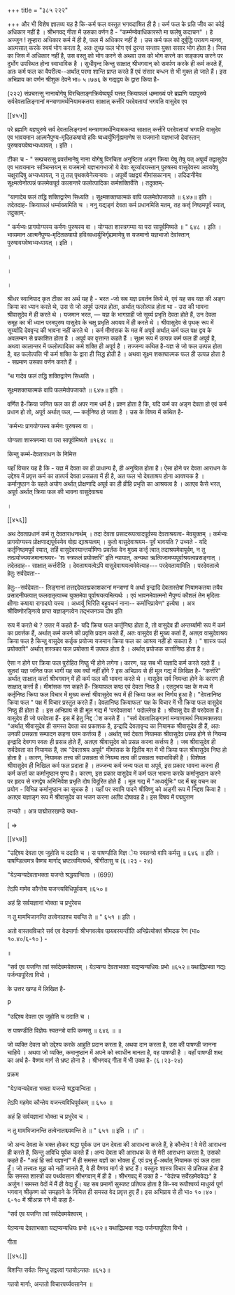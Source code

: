 +++
title = "३८५ २२२"

+++
और भी विशेष ज्ञातव्य यह है कि-कर्म फल वस्तुत भगवदाश्रित ही है। कर्म फल के प्रति जीव का कोई अधिकार नहीं है । श्रीभगवद् गीता में उसका वर्णन है - "कर्म्मण्येवाधिकारस्ते मा फलेषु कदाचन" । हे अज्जुन ! तुम्हारा अधिकार कर्म में ही है, फल में अधिकार नहीं है । उस कर्म फल को दुर्बुद्धि परायण मानव, आत्मसात् करके स्वयं भोग करता है, अतः तुच्छ फल भोग एवं दुरन्त सन्ताप युक्त ससार भोग होता है। जिस का जिस में अधिकार नहीं है, उस वस्तु को भोग करने से अथवा उस को भोग करने का सङ्कल्प करने पर दुर्भोग उपस्थित होना स्वाभाविक है । सुधीवृन्द किन्तु साक्षात् श्रीभगवान् को समर्पण करके ही कर्म करते हैं, अतः कर्म फल का वैपरीत्य--अर्थात् परमा शान्ति प्राप्त करते हैं एवं संसार बन्धन से भी मुक्त हो जाते हैं। इस अभिप्राय का वर्णन श्रीशुक देवने भा० ५।७७६ के गद्यद्वय के द्वारा किया है- 

(२२२) संप्रचरत्सु नानायोगेषु विरचिताङ्गक्रियेष्वपूर्वं यत्तत् क्रियाफलं धम्र्माख्यं परे ब्रह्मणि यज्ञपुरुषे सर्वदेवतालिङ्गानां मन्त्राणामर्थनियामकतया साक्षात् कर्त्तरि परदेवतायां भगवति वासुदेव एव 



[[४५५]]

परे ब्रह्मणि यज्ञपुरुषे सर्व देवतालिङ्गानां मन्त्राणामर्थनियामकत्या साक्षात् कर्त्तरि परदेवतायां भगवति वासुदेव एव भावयमान आत्मनैपुण्य-मृदितकषायो हविः ष्वध्वर्युभिर्गृह्यमाणेष स यजमानो यज्ञभाजो देवांस्तान् पुरुषावयवेष्वभ्यध्यायत् । इति । 

टीका च - " सम्प्रचरत्सु प्रवर्त्तमानेषु नाना योगेषु विरचिता अनुष्टिता अङ्ग क्रिया येषु तेषु यत् अपूर्व्वं तद्वासुदेव एव भावयमानः सञ्चिन्तयन् स यजमानो यज्ञभागभाजो ये देवाः सूर्य्यादयस्तान् पुरुषस्य वासुदेवस्य अवयवेषु चक्षुरादिषु अभ्यध्यायत्, न तु तत् पृथक्त्वेनेत्यन्वयः । अपूर्व्वे पक्षद्वयं मीमांसकानाम् । तदिदानीमेव सूक्ष्मत्वेनोत्पन्नं फलमेवापूर्व कालान्तरे फलोत्पादिका कर्मशक्तिर्वेति । तदुक्तम्- 

"यागादेय फलं तद्धि शक्तिद्वारेण सिध्यति । सूक्ष्मशक्तघात्मकं वापि फलमेवोपजायते ॥ ६४७॥ इति । तदेतदाह- क्रियाफलं धर्म्माख्यमिति च । ननु यद्यङ्गं देवता कर्म प्रधानमिति मतम्, तह कर्त्तृ निष्ठमपूर्वं स्यात्, तदुक्तम्- 

" कर्मभ्यः प्रागयोग्यस्य कर्मणः पुरुषस्य वा । योग्यता शास्त्रगम्या या परा सापूर्वमिष्यते ॥ " ६४८ । इति । भाव्यमान आत्मनैपुण्य-मृदितकषायो हविःष्वध्वर्युभिर्गृह्यमाणेषु स यजमानो यज्ञभाजो देवांस्तान् पुरुषावयवेष्वभ्यध्यायत् । इति । 

। 

। 


। 

श्रीधर स्वानिपाद कृत टीका का अर्थ यह है - भरत -जो सब यज्ञ प्रवर्तन किये थे, एवं यह सब यज्ञ की अङ्ग क्रिया का ध्यान करते थे, उस से जो अपूर्व उत्पन्न होता, अर्थात् फलोत्पन्न होता था - उस की भावना श्रीवासुदेव में ही करते थे । यजमान भरत, — यज्ञ के भागग्राही जो सूर्य्य प्रभृति देवता होते हैं, उन देवता समूह का भी ध्यान परमपुरुष वासुदेव के चक्षु प्रभृति अवयव में ही करते थे । श्रीवासुदेव से पृथक् रूप में सूर्य्यादि देववृन्द की भावना नहीं करते थे । कर्म मीमांसक के मत में अपूर्व अर्थात् कर्म फल पक्ष द्वय के अवलम्बन से प्रकाशित होता है । अपूर्व का वृत्तान्त कहते हैं । सूक्ष्म रूप में उत्पन्न कर्म फल ही अपूर्व है, अथवा कालान्तर में फलोत्पादिका कर्म शक्ति ही अपूर्व है । तज्जन्य कथित है-यज्ञ से जो फल उत्पन्न होता है, वह फलोत्पत्ति भी कर्म शक्ति के द्वारा ही सिद्ध होती है । अथवा सूक्ष्म शक्तघात्मक फल ही उत्पन्न होता है - सप्रमाण उसका वर्णन करते हैं । 

"थ गादेव फलं तद्धि शक्तिद्वारेण सिध्यति । 

सूक्ष्मशक्तयात्मकं वापि फलमेवोपजायते ॥ ६४७॥ इति । 

वर्णित है-क्रिया जनित फल का ही अपर नाम धर्म है। प्रश्न होता है कि, यदि कर्म का अङ्ग देवता हो एवं कर्म प्रधान हो तो, अपूर्व अर्थात् फल, — कर्तृनिष्ठ हो जाता है । उस के विषय में कथित है- 

'कर्मभ्यः प्रागयोग्यस्य कर्मणः पुरुषस्य वा । 

योग्यता शास्त्रगम्या या परा सापूर्वमिष्यते ॥१६४८ ॥ 

किन्तु कर्म्म-देवताराधन के निमित्त 

यहाँ विचार यह है कि - यज्ञ में देवता का ही प्राधान्य है, ही अनुष्ठित होता है। ऐसा होने पर देवता आराधन के उद्देश्य में प्रवृत्त कर्म का तात्पर्य देवता प्रसन्नता में ही है, अत फल भो देवताश्रय होना आवश्यक है । कर्मानुष्ठान के पहले अयोग अर्थात् प्रोक्षणादि अपूर्व का ही व्रीहि प्रभृति का आश्रयत्व है । अतएव कैसे भरत, अपूर्व अर्थात् क्रिया फल की भावना वासुदेवाश्रय 

। 

[[४५६]] 

अथ देवताप्रधानं कर्म तु देवताराधनार्थम् । तदा देवता प्रसादरूपत्वादपूर्वस्य देवताश्रयत्व- मेवयुक्तम् । कर्मभ्यः प्रागयोग्यस्य प्रोक्षणाद्यपूर्वस्येव वोह्य द्याश्रयत्वम् । कुतो वासुदेवाश्रयम- पूर्वं भावयति ? उच्यते - यदि कर्तृनिष्ठमपूर्वं स्यात्, तर्हि वासुदेवस्यान्तर्यामिणः प्रवर्तक वेन मुख्य कर्त्तृ त्वात् तदाश्रयमेवापूर्वम्, न तु तत्प्रयोज्ययजमानाश्रयर- 'शः स्त्रफलं प्रयोक्तरि' इति न्यायात्, अन्यथा ऋत्विजामप्यपूर्वाश्रयत्वप्रसङ्गात् । तदेतदाह-- साक्षात् कर्त्तरीति । देवताश्रयत्वेऽपि वासुदेवाश्रयत्वमेवेत्याह--- परदेवतायामिति । परदेवतात्वे हेतुः सर्वदेवता-- 

हेतुः--सर्वदेवता-- लिङ्गानां तत्तद्ददेवताप्रकाशकानां मन्त्राणां ये अर्था इन्द्रादि देवतास्तेषां नियामकतया तयैव प्रसादनीयत्वात् फलदातृत्वाच्च युक्तमेवा पूर्वाश्रयत्वमित्यर्थः । एवं भावनमेवात्मनो नैपुण्यं कौशलं तेन मृदिताः क्षीणाः कषाया रागादयो यस्य । अध्वर्यु भिरिति बहुवचनं नाना-- कर्माभिप्रायेण" इत्येषा । अत्र श्रीविष्णोरङ्गित्वे प्राप्त यज्ञाङ्गत्वेन तद्भजनञ्च दोष इति 

रूप में करते थे ? उत्तर में कहते हैं- यदि क्रिया फल कर्त्तृनिष्ठ होता है, तो वासुदेव ही अन्तर्य्यामी रूप में कर्म का प्रवर्त्तक हैं, अर्थात् कर्म करने की प्रवृत्ति प्रदान करते हैं, अतः वासुदेव ही मुख्य कर्ता हैं, अतएव वासुदेवाश्रय क्रिया फल है किन्तु वासुदेव कर्तृक प्रयोज्य यजमान क्रिया फल का आश्रय नहीं हो सकता है । " शास्त्र फलं प्रयोक्तरि" अर्थात् शस्त्रका फल प्रयोक्ता में उपपन्न होता है । अर्थात् प्रयोजक कर्त्तानिष्ठ होता है। 

ऐसा न होने पर क्रिया फल पुरोहित निष्ठु भी होने लगेगा। कारण, यह सब भी यज्ञादि कर्म करते रहते हैं । सुतरां यज्ञ जनित फल भागी यह सब क्यों नहीं होंगे ? इस अभिप्राय से ही मूल गद्य में लिखित है- "कर्त्तरि" अर्थात् साक्षात् कर्त्ता श्रीभगवान् में ही कर्म फल की भावना करते थे । वासुदेव सर्व नियन्ता होने के कारण ही साक्षात् कर्त्ता हैं। मीमांसक गण कहते हैं- क्रियाफल कष्ठ एवं देवता निष्ठ है । एतदुभय पक्ष के मध्य में कर्तृनिष्ठ क्रिया फल विचार में मुख्य कर्त्ता श्रीवासुदेव रूप में ही क्रिया फल का निर्णय हुआ है। "देवतानिष्ठ क्रिया फल " पक्ष में विचार प्रस्तुत करते हैं। देवतानिष्ठ क्रियाफल' पक्ष के विचार में भी क्रिया फल वासुदेव निष्ठु ही होता है । इस अभिप्राय से ही मूल गद्य में 'परदेवतायां ' पदोल्लेख है । श्रीवासु देव ही परदेवता हैं। वासुदेव ही जो परदेवता हैं- इस में हेतु निद्द ेश करते हैं । "सर्व देवतालिङ्गानां मन्त्राणामर्थ नियामक्ततया "अर्थात् श्रीवासुदेव ही समस्त देवता का प्रकाशक है, इन्द्रादि देवतावृन्द का नियामक श्रीवासुदेव ही हैं, अतः उनकी प्रसन्नता सम्पादन कहना परम कर्त्तव्य हैं । अर्थात् सर्व देवता नियामक श्रीवासुदेव प्रसन्न होने से नियम्य इन्द्रादि देवगण स्वतः ही प्रसन्न होते हैं, अतएव श्रीवासुदेव को प्रसन्न करना कर्त्तव्य है । जब श्रीवासुदेव ही सर्वदेवता का नियामक हैं, तब "देवताश्रय अपूर्व" मीमांसक के द्वितीय मत में भी क्रिया फल श्रीवासुदेव निष्ठ हो होता है । कारण, नियामक तत्त्व की प्रसन्नता से नियम्य तत्व की प्रसन्नता स्वाभाविकी है । विशेषतः श्रीवासुदेव ही निखिल कर्म फल प्रदाता है । तज्जन्य कर्म जन्य फल वा अपूर्व, इस प्रकार भावना करना ही कर्म कर्त्ता का कर्मानुष्ठान पुण्य है। कारण, इस प्रकार वासुदेव में कर्म फल भावना करके कर्मानुष्ठान करने पर हृदय से रागद्वेष अनिनिवेश प्रभृति दोष विदूरित होते हैं । मूल गद्य में "अध्वर्युभिः" पद में बहु वचन का प्रयोग - विभिन्न कर्मानुष्ठान का सूचक है । यहाँ पर स्वामि पादने श्रीविष्णु को अङ्गी रूप में निद्दश किया है । अतएव यज्ञाङ्ग रूप में श्रीवासुदेव का भजन करना अतीव दोषावह है। इस विषय में पद्मपुराण 



लभ्यते । अत्र पाद्मोत्तरखण्डे यथा- 

[ => 

[[४५७]]

"उद्दिश्य देवता एव जुहोति च ददाति च । स पाषण्डीति विज्ञ ेयः स्वतन्त्रो वापि कर्मसु ॥ ६४६ ॥ इति । पाषण्डित्वमत्र वैष्णव मार्गाद् भ्रष्टत्वमित्यर्थः, श्रीगीतासु च (६।२३ - २४) 

"येऽप्यन्यदेवताभक्ता यजन्ते श्रद्धयान्विताः । (699) 

तेऽपि मामेव कौन्तेय यजन्त्यविधिपूर्वकम् ॥६५०॥ 

अहं हि सर्वयज्ञानां भोक्ता च प्रभुरेवच 

न तु मामभिजानन्ति तत्त्वेनातश्च यवन्ति ते ॥ " ६५१ ॥ इति । 

अतो वास्तवविचारे सर्व एव वेदमार्गाः श्रीभगवत्येव पय्र्यवस्यन्तीति अभिप्रेत्योक्तं श्रीमदक रेण (भा० १०.४०/६-१० ) - 

॥ 

"सर्व एव यजन्ति त्वां सर्वदेवमयेश्वरम् । येऽप्यन्य देवताभक्ता यद्यप्यन्यधियः प्रभो ॥६५२॥ यथाद्रिप्रभवा नद्यः पर्जन्यापूरिता विभो । 

के उत्तर खण्ड में लिखित है- 

P 

"उद्दिश्य देवता एव जुहोति च ददाति च । 

स पाषण्डीति विज्ञेयः स्वतन्त्रो वापि कम्मसु ॥ ६४६ ॥ ॥ 

जो व्यक्ति देवता को उद्देश्य करके आहुति प्रदान करता है, अथवा दान करता है, उस की पाषण्डी जानना चाहिये । अथवा जो व्यक्ति, कमानुष्ठान में अपने को स्वाधीन मानता है, वह पाषण्डी है । यहाँ पाषण्डी शब्द का अर्थ है- वैष्णव मार्ग से भ्रष्ट होना है । श्रीभगवद् गीता में भी उक्त है- (६।२३-२४) 

प्रक्रम 

"येऽप्यन्यदेवता भक्ता यजन्ते श्रद्धयान्विता । 

तेऽपि महमेव कौन्तेय यजन्त्यविधिपूर्वकम् ॥ ६५० ॥ 

अहं हि सर्वयज्ञानां भोक्ता च प्रभुरेव च । 

न तु मामभिजानन्ति तत्वेनातश्च्यवन्ति ते ॥ " ६५१ ॥ इति । ॥" । 

जो अन्य देवता के भक्त होकर श्रद्धा पूर्वक उन उन देवता की आराधना करते हैं, हे कौन्तेय ! वे मेरी आराधना ही करते हैं, किन्तु अविधि पूर्वक करते हैं। अन्य देवता की आराधक के से मेरी आराधना करता है, उसको कहते हैं- "अहं हि सर्व यज्ञानां" मैं ही समस्त यज्ञों का भोक्ता हूँ. एवं प्रभु हूँ-अर्थात् नियामक एवं फल दाता हूँ। जो तत्त्वतः मुझ को नहीं जानते हैं, वे ही वैष्णव मार्ग से भ्रष्ट हैं। वस्तुतः शास्त्र विचार से प्रतिपन्न होता है कि समस्त शास्त्रों का पर्थ्यवसान श्रीभगवान् में ही है । श्रीभगवद् में उक्त है - "वेदंश्च सर्वेरहमेववेद्यः" हे अर्जुन ! समस्त वेदों में मैं ही वेद्य हूँ। यह सब प्रमाणों सुस्पष्ट प्रतिपन्न होता है कि-स्व रूपौश्वर्य्य माधुर्य्य पूर्ण भगवान् श्रीकृष्ण को समझाने के निमित्त ही समस्त वेद प्रवृत्त हुए हैं। इस अभिप्राय से ही भा० १०।४०।६-१० में श्रीअक्र रने भी कहा है- 

"सर्व एव यजन्ति त्वां सर्वदेवमयेश्वरम् । 

येऽप्यन्य देवताभक्ता यद्यप्यन्यधियः प्रभो ॥६५२॥ यथाद्रिप्रभवा नद्यः पर्जन्यापूरिता विभो । 

गीता 

[[४५८]] 



विशन्ति सर्वतः सिन्धु तद्वत्त्वां गतयोऽन्ततः ॥६५३॥ 

गतयो मार्गाः, अन्ततो विचारपर्य्यवसानेन ॥ 
